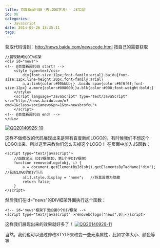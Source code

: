 ```yaml
---
title: 百度新闻代码（去LOGO方法）- JS实现
id: 98
categories:
  - JavaScript
date: 2014-09-26 18:35:11
tags:
---
```


获取代码请到：http://news.baidu.com/newscode.html 按自己的需要获取
```
//展现新闻的DIV框架
<div id="news">
<!-- @百度新闻代码 start! -->
    <style type=text/css>
        div{font-size:12px;font-family:arial}.baidu{font-size:12px;line-height:20px;font-family:arial}
        a,a:link{color:#00bbbb;} .baidu span{color:#6f6f6f;font-size:12px} a.more{color:#008000;}a.blk{color:#000;font-weight:bold;}
    </style>
    <script language="JavaScript" type="text/JavaScript" src="http://news.baidu.com/n?cmd=1&class=socianews&pn=1&tn=newsbrofcu">
    </script>
<!-- @百度新闻代码 end! -->
</div>
```

[![QQ20140926-10](http:///wp-content/uploads/2014/09/QQ20140926-10-300x249.png)](http:///wp-content/uploads/2014/09/QQ20140926-10.png)

这样不做修改的代码展现出来是带有百度新闻LOGO的，有时候我们不想这个LOGO出来，所以这里来教你们怎么去掉这个LOGO！
在页面中加入JS函数：
```
<script type="text/javascript">
    //函数定义（DIV框架ID，第i个子DIV框架）
    function removebdlogo(obj, i) {
        a = document.getElementById(obj).getElementsByTagName("div");   //获取LOGO的DIV节点
        a[i].style.display = "none";   //将其设置为隐藏
        return false;
    }
</script>
```
然后我们在id="news"的DIV框架外面执行这个函数：
```
<!-- id='news'框架下面的第0个DIV框架 -->
<script type="text/javascript" >removebdlogo("news",0);</script>
```
这样我们展现出来的效果就好多了！
[![QQ20140926-11](http://zhanzhang.fandouzi.com/wp-content/uploads/2014/09/QQ20140926-11-300x225.png)](http://zhanzhang.fandouzi.com/wp-content/uploads/2014/09/QQ20140926-11.png)

当然，我们也可以通过修改STYLE来改变一些元素属性，比如字体大小、颜色等等